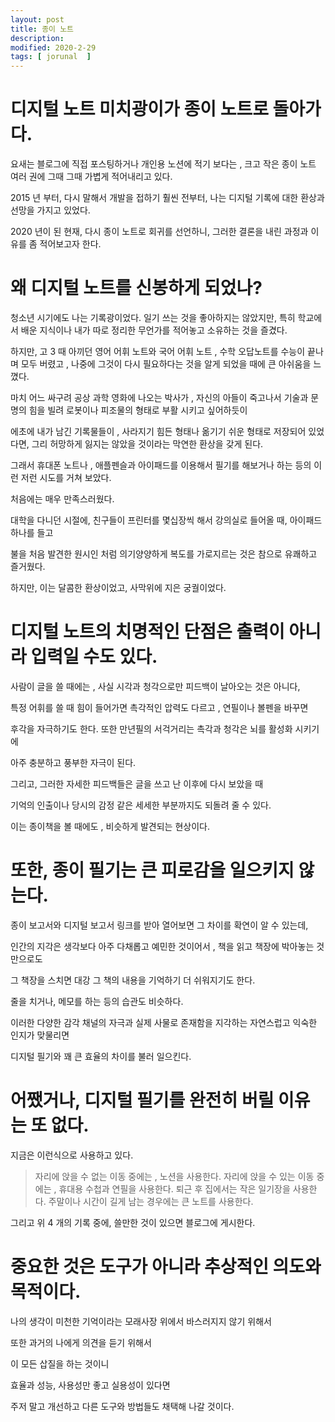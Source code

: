 ```yaml
---
layout: post
title: 종이 노트
description: 
modified: 2020-2-29
tags: [ jorunal  ] 
---
```


# 디지털 노트 미치광이가 종이 노트로 돌아가다. 

요새는 블로그에 직접 포스팅하거나 개인용 노션에 적기 보다는 , 크고 작은 종이 노트 여러 권에 그때 그때 가볍게 적어내리고 있다. 

2015 년 부터, 다시 말해서 개발을 접하기 훨씬 전부터, 나는 디지털 기록에 대한 환상과 선망을 가지고 있었다.  

2020 년이 된 현재, 다시 종이 노트로 회귀를 선언하니, 그러한 결론을 내린 과정과 이유를 좀 적어보고자 한다. 


# 왜 디지털 노트를 신봉하게 되었나?

청소년 시기에도 나는 기록광이었다. 일기 쓰는 것을 좋아하지는 않았지만, 특히 학교에서 배운 지식이나 내가 따로 정리한 무언가를 적어놓고 소유하는 것을 즐겼다. 

하지만, 고 3 때 아끼던 영어 어휘 노트와 국어 어휘 노트 , 수학 오답노트를 수능이 끝나며 모두 버렸고 , 나중에 그것이 다시 필요하다는 것을 알게 되었을 때에 큰 아쉬움을 느꼈다.

마치 어느 싸구려 공상 과학 영화에 나오는 박사가 , 자신의 아들이 죽고나서 기술과 문명의 힘을 빌려 로봇이나 피조물의 형태로 부활 시키고 싶어하듯이 

에초에 내가 남긴 기록물들이 , 사라지기 힘든 형태나 옮기기 쉬운 형태로 저장되어 있었다면, 그리 허망하게 잃지는 않았을 것이라는 막연한 환상을 갖게 된다. 

그래서 휴대폰 노트나 , 애플펜슬과 아이패드를 이용해서 필기를 해보거나 하는 등의 이런 저런 시도를 거쳐 보았다. 

처음에는 매우 만족스러웠다. 

대학을 다니던 시절에, 친구들이 프린터를 몇십장씩 해서 강의실로 들어올 때, 아이패드 하나를 들고 

불을 처음 발견한 원시인 처럼 의기양양하게 복도를 가로지르는 것은 참으로 유쾌하고 즐거웠다. 

하지만, 이는 달콤한 환상이었고, 사막위에 지은 궁궐이었다. 


# 디지털 노트의 치명적인 단점은 출력이 아니라 입력일 수도 있다. 

사람이 글을 쓸 때에는 , 사실 시각과 청각으로만 피드백이 날아오는 것은 아니다, 

특정 어휘를 쓸 때 힘이 들어가면 촉각적인 압력도 다르고 , 연필이나 볼펜을 바꾸면 

후각을 자극하기도 한다. 또한 만년필의 서걱거리는 촉각과 청각은 뇌를 활성화 시키기에 

아주 충분하고 풍부한 자극이 된다. 

그리고, 그러한 자세한 피드백들은 글을 쓰고 난 이후에 다시 보았을 때 

기억의 인출이나 당시의 감정 같은 세세한 부분까지도 되돌려 줄 수 있다. 

이는 종이책을 볼 때에도 , 비슷하게 발견되는 현상이다. 


# 또한, 종이 필기는 큰 피로감을 일으키지 않는다. 

종이 보고서와 디지털 보고서 링크를 받아 열어보면 그 차이를 확연이 알 수 있는데, 

인간의 지각은 생각보다 아주 다채롭고 예민한 것이어서 , 책을 읽고 책장에 박아놓는 것만으로도 

그 책장을 스치면 대강 그 책의 내용을 기억하기 더 쉬워지기도 한다. 

줄을 치거나, 메모를 하는 등의 습관도 비슷하다. 

이러한 다양한 감각 채널의 자극과 실제 사물로 존재함을 지각하는 자연스럽고 익숙한 인지가 맞물리면 

디지털 필기와 꽤 큰 효율의 차이를 불러 일으킨다. 


# 어쨌거나, 디지털 필기를 완전히 버릴 이유는 또 없다. 

지금은 이런식으로 사용하고 있다. 

> 자리에 앉을 수 없는 이동 중에는 , 노션을 사용한다. 
> 자리에 앉을 수 있는 이동 중에는 , 휴대용 수첩과 연필을 사용한다. 
> 퇴근 후 집에서는 작은 일기장을 사용한다. 
> 주말이나 시간이 길게 남는 경우에는 큰 노트를 사용한다. 

그리고 위 4 개의 기록 중에, 쓸만한 것이 있으면 블로그에 게시한다. 


# 중요한 것은 도구가 아니라 추상적인 의도와 목적이다. 

나의 생각이 미천한 기억이라는 모래사장 위에서 바스러지지 않기 위해서 

또한 과거의 나에게 의견을 듣기 위해서 

이 모든 삽질을 하는 것이니 

효율과 성능, 사용성만 좋고 실용성이 있다면 

주저 말고 개선하고 다른 도구와 방법들도 채택해 나갈 것이다. 



